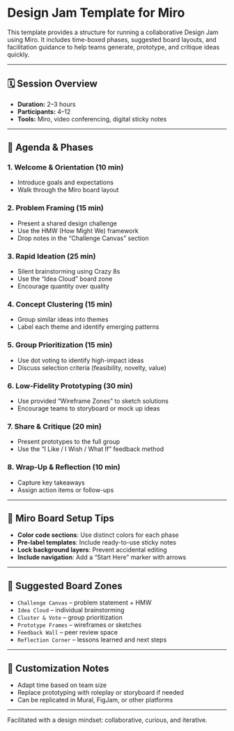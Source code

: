 # Design Jam Template for Miro

This template provides a structure for running a collaborative Design Jam using Miro. It includes time-boxed phases, suggested board layouts, and facilitation guidance to help teams generate, prototype, and critique ideas quickly.

---

## 🗓️ Session Overview

- **Duration:** 2–3 hours
- **Participants:** 4–12
- **Tools:** Miro, video conferencing, digital sticky notes

---

## 🧭 Agenda & Phases

### 1. Welcome & Orientation (10 min)
- Introduce goals and expectations
- Walk through the Miro board layout

### 2. Problem Framing (15 min)
- Present a shared design challenge
- Use the HMW (How Might We) framework
- Drop notes in the “Challenge Canvas” section

### 3. Rapid Ideation (25 min)
- Silent brainstorming using Crazy 8s
- Use the “Idea Cloud” board zone
- Encourage quantity over quality

### 4. Concept Clustering (15 min)
- Group similar ideas into themes
- Label each theme and identify emerging patterns

### 5. Group Prioritization (15 min)
- Use dot voting to identify high-impact ideas
- Discuss selection criteria (feasibility, novelty, value)

### 6. Low-Fidelity Prototyping (30 min)
- Use provided “Wireframe Zones” to sketch solutions
- Encourage teams to storyboard or mock up ideas

### 7. Share & Critique (20 min)
- Present prototypes to the full group
- Use the “I Like / I Wish / What If” feedback method

### 8. Wrap-Up & Reflection (10 min)
- Capture key takeaways
- Assign action items or follow-ups

---

## 🧰 Miro Board Setup Tips

- **Color code sections**: Use distinct colors for each phase
- **Pre-label templates**: Include ready-to-use sticky notes
- **Lock background layers**: Prevent accidental editing
- **Include navigation**: Add a “Start Here” marker with arrows

---

## 📎 Suggested Board Zones

- `Challenge Canvas` – problem statement + HMW
- `Idea Cloud` – individual brainstorming
- `Cluster & Vote` – group prioritization
- `Prototype Frames` – wireframes or sketches
- `Feedback Wall` – peer review space
- `Reflection Corner` – lessons learned and next steps

---

## 📝 Customization Notes

- Adapt time based on team size
- Replace prototyping with roleplay or storyboard if needed
- Can be replicated in Mural, FigJam, or other platforms

---

Facilitated with a design mindset: collaborative, curious, and iterative.

